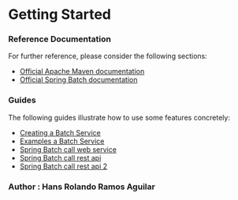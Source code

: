 # Getting Started

### Reference Documentation
For further reference, please consider the following sections:

* [Official Apache Maven documentation](https://maven.apache.org/guides/index.html)
* [Official Spring Batch documentation](https://spring.io/projects/spring-batch)

### Guides
The following guides illustrate how to use some features concretely:

* [Creating a Batch Service](https://spring.io/guides/gs/batch-processing/)
* [Examples a Batch Service](https://github.com/spring-projects/spring-batch)
* [Spring Batch call web service](https://stackoverflow.com/questions/29263927/i-need-to-write-a-spring-batch-to-call-the-web-service-is-there-any-example)
* [Spring Batch call rest api](https://www.petrikainulainen.net/programming/spring-framework/spring-batch-tutorial-reading-information-from-a-rest-api/)
* [Spring Batch call rest api 2](https://www.captechconsulting.com/blogs/using-spring-batch-with-boot-to-consume-webservice-and-post-to-rest-api)

### Author : Hans Rolando Ramos Aguilar
